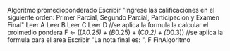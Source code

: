 Algoritmo promedioponderado
	Escribir "Ingrese las calificaciones en el siguiente orden: Primer Parcial, Segundo Parcial, Participacion y Examen Final"
	Leer A
	Leer B
	Leer C
	Leer D
	//se aplica la formula la calcular el proimedio pondera
	F <- ((A*0.25) + (B*0.25) + (C*0.2) + (D*0.3))
	//se aplica la formula para el area
	Escribir "La nota final es: ", F
FinAlgoritmo
